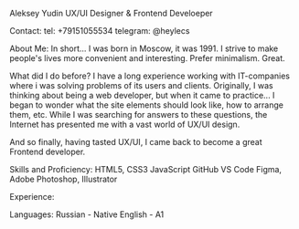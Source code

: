 Aleksey Yudin
UX/UI Designer & Frontend Develoeper

Contact:
tel: +79151055534
telegram: @heylecs

About Me:
In short... I was born in Moscow, it was 1991. 
I strive to make people's lives more convenient and interesting.
Prefer minimalism. Great.

What did I do before? 
I have a long experience working with IT-companies where i was solving problems of its users and clients.
Originally, I was thinking about being a web developer, but when it came to practice... I began to wonder what the site elements should look like, how to arrange them, etc.
While I was searching for answers to these questions, the Internet has presented me with a vast world of UX/UI design.

And so finally, having tasted UX/UI, I came back to become a great Frontend developer.

Skills and Proficiency:
HTML5, CSS3
JavaScript
GitHub
VS Code
Figma, Adobe Photoshop, Illustrator

Experience:

Languages:
Russian - Native
English - A1


